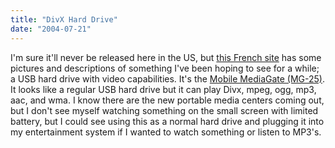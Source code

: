```yaml
---
title: "DivX Hard Drive"
date: "2004-07-21"
---
```


I'm sure it'll never be released here in the US, but [this French site](http://akiba.sorobangeeks.com/) has some pictures and descriptions of something I've been hoping to see for a while; a USB hard drive with video capabilities. It's the [Mobile MediaGate (MG-25)](http://akiba.sorobangeeks.com/news_8431.html). It looks like a regular USB hard drive but it can play Divx, mpeg, ogg, mp3, aac, and wma. I know there are the new portable media centers coming out, but I don't see myself watching something on the small screen with limited battery, but I could see using this as a normal hard drive and plugging it into my entertainment system if I wanted to watch something or listen to MP3's.
